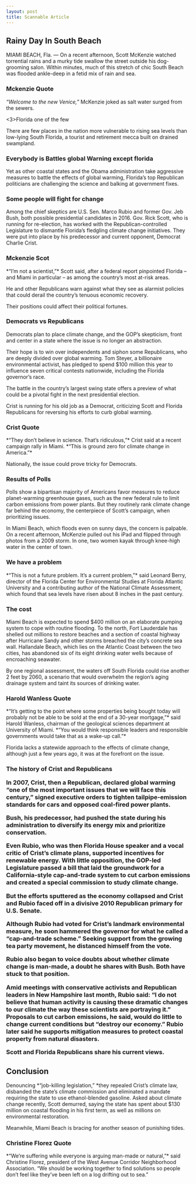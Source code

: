 ```yaml
---
layout: post
title: Scannable Article
---
```


<h2> Rainy Day In South Beach</h2>

<p>MIAMI BEACH, Fla. — On a recent afternoon, Scott McKenzie watched torrential rains and a murky tide swallow the street outside his dog-grooming salon. Within minutes, much of this stretch of chic South Beach was flooded ankle-deep in a fetid mix of rain and sea.</p>

<h3> Mckenzie Quote</h3>

*“Welcome to the new Venice,”* McKenzie joked as salt water surged from the sewers.

<3>Florida one of the few</h3>

<p>There are few places in the nation more vulnerable to rising sea levels than low-lying South Florida, a tourist and retirement mecca built on drained swampland.</p>

<h3>Everybody is Battles global Warning except  florida</h3>

<p>Yet as other coastal states and the Obama administration take aggressive measures to battle the effects of global warming, Florida’s top Republican politicians are challenging the science and balking at government fixes.</p>

<h3> Some people will fight for change</h3>

<p>Among the chief skeptics are U.S. Sen. Marco Rubio and former Gov. Jeb Bush, both possible presidential candidates in 2016. Gov. Rick Scott, who is running for re-election, has worked with the Republican-controlled Legislature to dismantle Florida’s fledgling climate change initiatives. They were put into place by his predecessor and current opponent, Democrat Charlie Crist.</p>

<h3> Mckenzie Scot</h3>

<p>*“I’m not a scientist,”* Scott said, after a federal report pinpointed Florida – and Miami in particular – as among the country’s most at-risk areas.</p>

<p>He and other Republicans warn against what they see as alarmist policies that could derail the country’s tenuous economic recovery.</p>

<p>Their positions could affect their political fortunes.</p>

<h3>Democrats vs Republicans</h3>

<p>Democrats plan to place climate change, and the GOP’s skepticism, front and center in a state where the issue is no longer an abstraction.</p>

<p>Their hope is to win over independents and siphon some Republicans, who are deeply divided over global warming. Tom Steyer, a billionaire environmental activist, has pledged to spend $100 million this year to influence seven critical contests nationwide, including the Florida governor’s race.</p>

<p>The battle in the country’s largest swing state offers a preview of what could be a pivotal fight in the next presidential election.</p>

<p>Crist is running for his old job as a Democrat, criticizing Scott and Florida Republicans for reversing his efforts to curb global warming.</p>

<h3> Crist Quote</h3>

<p>*“They don’t believe in science. That’s ridiculous,”* Crist said at a recent campaign rally in Miami. *“This is ground zero for climate change in America.”*</p>

<p>Nationally, the issue could prove tricky for Democrats.</p>

<h3>Results of Polls</h3>

<p>Polls show a bipartisan majority of Americans favor measures to reduce planet-warming greenhouse gases, such as the new federal rule to limit carbon emissions from power plants. But they routinely rank climate change far behind the economy, the centerpiece of Scott’s campaign, when prioritizing issues.</p>

<p>In Miami Beach, which floods even on sunny days, the concern is palpable. On a recent afternoon, McKenzie pulled out his iPad and flipped through photos from a 2009 storm. In one, two women kayak through knee-high water in the center of town.</p>

<h3>We have a problem</h3>

<p>*“This is not a future problem. It’s a current problem,”* said Leonard Berry, director of the Florida Center for Environmental Studies at Florida Atlantic University and a contributing author of the National Climate Assessment, which found that sea levels have risen about 8 inches in the past century.</p>



<h3> The cost</h3>

<p>Miami Beach is expected to spend $400 million on an elaborate pumping system to cope with routine flooding. To the north, Fort Lauderdale has shelled out millions to restore beaches and a section of coastal highway after Hurricane Sandy and other storms breached the city’s concrete sea wall. Hallandale Beach, which lies on the Atlantic Coast between the two cities, has abandoned six of its eight drinking water wells because of encroaching seawater.</p>

<p>By one regional assessment, the waters off South Florida could rise another 2 feet by 2060, a scenario that would overwhelm the region’s aging drainage system and taint its sources of drinking water.</p>

<h3> Harold Wanless  Quote</h3>

<p>*“It’s getting to the point where some properties being bought today will probably not be able to be sold at the end of a 30-year mortgage,”* said Harold Wanless, chairman of the geological sciences department at University of Miami. *“You would think responsible leaders and responsible governments would take that as a wake-up call.”*</p>

<p>Florida lacks a statewide approach to the effects of climate change, although just a few years ago, it was at the forefront on the issue.</p>

<h3> The history of Crist and Republicans 

<p>In 2007, Crist, then a Republican, declared global warming “one of the most important issues that we will face this century,” signed executive orders to tighten tailpipe-emission standards for cars and opposed coal-fired power plants.</p>

<p>Bush, his predecessor, had pushed the state during his administration to diversify its energy mix and prioritize conservation.</p>

<p>Even Rubio, who was then Florida House speaker and a vocal critic of Crist’s climate plans, supported incentives for renewable energy. With little opposition, the GOP-led Legislature passed a bill that laid the groundwork for a California-style cap-and-trade system to cut carbon emissions and created a special commission to study climate change.</p>

<p>But the efforts sputtered as the economy collapsed and Crist and Rubio faced off in a divisive 2010 Republican primary for U.S. Senate.</p>

<p>Although Rubio had voted for Crist’s landmark environmental measure, he soon hammered the governor for what he called a “cap-and-trade scheme.” Seeking support from the growing tea party movement, he distanced himself from the vote.</p>

<p>Rubio also began to voice doubts about whether climate change is man-made, a doubt he shares with Bush. Both have stuck to that position.</p>

<p>Amid meetings with conservative activists and Republican leaders in New Hampshire last month, Rubio said: “I do not believe that human activity is causing these dramatic changes to our climate the way these scientists are portraying it.” Proposals to cut carbon emissions, he said, would do little to change current conditions but “destroy our economy.” Rubio later said he supports mitigation measures to protect coastal property from natural disasters.</p>

<p>Scott and Florida Republicans share his current views.</p>

<h2> Conclusion </h2>

<p>Denouncing *“job-killing legislation,” *they repealed Crist’s climate law, disbanded the state’s climate commission and eliminated a mandate requiring the state to use ethanol-blended gasoline. Asked about climate change recently, Scott demurred, saying the state has spent about $130 million on coastal flooding in his first term, as well as millions on environmental restoration.</p>

<p>Meanwhile, Miami Beach is bracing for another season of punishing tides.</p>

<h3> Christine Florez Quote</h3>

<p>*“We’re suffering while everyone is arguing man-made or natural,”* said Christine Florez, president of the West Avenue Corridor Neighborhood Association. “We should be working together to find solutions so people don’t feel like they’ve been left on a log drifting out to sea.”</p>
